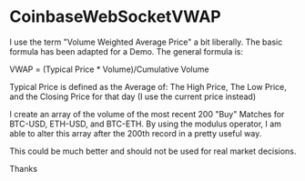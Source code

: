 # CoinbaseWebSocketVWAP
I use the term "Volume Weighted Average Price" a bit liberally. The basic formula
has been adapted for a Demo. The general formula is:

VWAP = (Typical Price * Volume)/Cumulative Volume 

Typical Price is defined as the Average of:
The High Price, The Low Price, and the Closing Price for that day (I use the current price instead)

I create an array of the volume of the most recent 200 "Buy" Matches for BTC-USD, ETH-USD, and BTC-ETH. By using
the modulus operator, I am able to alter this array after the 200th record in a pretty useful way.

This could be much better and should not be used for real market decisions.

Thanks



